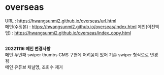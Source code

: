# overseas
URL : https://hwangsunmi2.github.io/overseas/url.html<Br/>
메인(수정본) : https://hwangsunmi2.github.io/overseas/index.html
메인(이전백업) : https://hwangsunmi2.github.io/overseas/index_copy.html<br/><br/>

<strong>20221116 메인 변경사항</strong><br/>
메인 두번째 swiper thumbs CMS 구현에 어려움이 있어 기존 swiper 형식으로 변경됨<br/>
메인 유튜브 채널명, 조회수 제거
